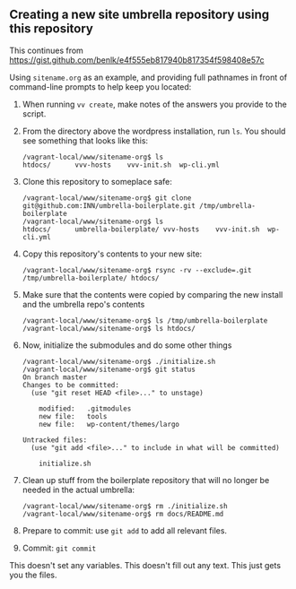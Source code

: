 ## Creating a new site umbrella repository using this repository

This continues from https://gist.github.com/benlk/e4f555eb817940b817354f598408e57c

Using `sitename.org` as an example, and providing full pathnames in front of command-line prompts to help keep you located:

1. When running `vv create`, make notes of the answers you provide to the script.
2. From the directory above the wordpress installation, run `ls`. You should see something that looks like this:

	```
	/vagrant-local/www/sitename-org$ ls
	htdocs/      vvv-hosts    vvv-init.sh  wp-cli.yml
	```
3. Clone this repository to someplace safe:

	```
	/vagrant-local/www/sitename-org$ git clone git@github.com:INN/umbrella-boilerplate.git /tmp/umbrella-boilerplate
	/vagrant-local/www/sitename-org$ ls
	htdocs/      umbrella-boilerplate/ vvv-hosts    vvv-init.sh  wp-cli.yml
	```
4. Copy this repository's contents to your new site:

	```
	/vagrant-local/www/sitename-org$ rsync -rv --exclude=.git /tmp/umbrella-boilerplate/ htdocs/
	```
5. Make sure that the contents were copied by comparing the new install and the umbrella repo's contents

	```
	/vagrant-local/www/sitename-org$ ls /tmp/umbrella-boilerplate
	/vagrant-local/www/sitename-org$ ls htdocs/
	```
6. Now, initialize the submodules and do some other things

	```
	/vagrant-local/www/sitename-org$ ./initialize.sh
	/vagrant-local/www/sitename-org$ git status
	On branch master
	Changes to be committed:
	  (use "git reset HEAD <file>..." to unstage)

	    modified:   .gitmodules
	    new file:   tools
	    new file:   wp-content/themes/largo

	Untracked files:
	  (use "git add <file>..." to include in what will be committed)

	    initialize.sh
	```

7. Clean up stuff from the boilerplate repository that will no longer be needed in the actual umbrella:

	```
	/vagrant-local/www/sitename-org$ rm ./initialize.sh
	/vagrant-local/www/sitename-org$ rm docs/README.md
	```

8. Prepare to commit: use `git add` to add all relevant files.

9. Commit: `git commit`


This doesn't set any variables. This doesn't fill out any text. This just gets you the files.
